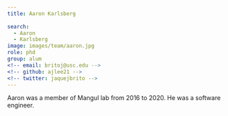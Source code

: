 ```yaml
---
title: Aaron Karlsberg
 
search:
  - Aaron
  - Karlsberg
image: images/team/aaron.jpg
role: phd
group: alum
<!-- email: britoj@usc.edu -->
<!-- github: ajlee21 -->
<!-- twitter: jaquejbrito -->
---
```


Aaron was a member of Mangul lab from 2016 to 2020. He was a software engineer.
